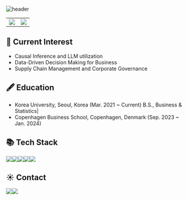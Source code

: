 ![header](https://capsule-render.vercel.app/api?type=waving&color=3774D6&height=250&section=header&text=Joanie%20Hayoun%20Chung%20&desc=Business%20Data%20Scientist&fontColor=0d0100&fontSize=70&descAlign=80&descAlignY=70)

<table style="border-collapse: collapse; border: none;">
  <tr style="border: none;">
    <td style="border: none;">
      <img src="https://github-readme-stats.vercel.app/api?username=jchung02&show_icons=true&theme=transparent&hide_rank=true&show=reviews&card_width=400" />
    </td>
    <td style="border: none;">
      <img src="https://github-readme-stats.vercel.app/api/top-langs/?username=jchung02&theme=transparent&layout=compact&card_width=400&langs_count=5" />
    </td>
  </tr>
</table>

## 🧭 Current Interest 
- Causal Inference and LLM utilization
- Data-Driven Decision Making for Business
- Supply Chain Management and Corporate Governance 

## 🖋️ Education 
- Korea University, Seoul, Korea (Mar. 2021 ~ Current)  B.S., Business & Statistics|
- Copenhagen Business School, Copenhagen, Denmark (Sep. 2023 ~ Jan. 2024)

## 📚 Tech Stack
<img src="https://img.shields.io/badge/python-%233776AB.svg?&style=for-the-badge&logo=python&logoColor=white" /><img src="https://img.shields.io/badge/jupyter-%23F37626.svg?&style=for-the-badge&logo=jupyter&logoColor=white" /><img src="https://img.shields.io/badge/r-%276DC3.svg?&style=for-the-badge&logo=r&logoColor=white" /><img src="https://img.shields.io/badge/Mysql-E6B91E?style=flat-square&logo=MySql&logoColor=white"/><img src="https://img.shields.io/badge/slack-%234A154B.svg?&style=for-the-badge&logo=slack&logoColor=white" />

## ☀️ Contact
<a href="https://www.instagram.com/hayowvj/"><img src="https://img.shields.io/badge/Instagram-E4405F?style=flat-square&logo=Instagram&logoColor=white&link=https://www.instagram.com/hayowvj/"/><a href="mailto:joaniechung2821@gmail.com"><img src="https://img.shields.io/badge/Gmail-d14836?style=flat-square&logo=Gmail&logoColor=white&link=joaniechung2821@gmail.com"/></a>

